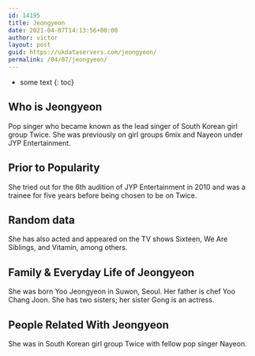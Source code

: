 ```yaml
---
id: 14195
title: Jeongyeon
date: 2021-04-07T14:13:56+00:00
author: victor
layout: post
guid: https://ukdataservers.com/jeongyeon/
permalink: /04/07/jeongyeon/
---
```


* some text
{: toc}


## Who is Jeongyeon



Pop singer who became known as the lead singer of South Korean girl group Twice. She was previously on girl groups 6mix and Nayeon under JYP Entertainment.

                
                
                
## Prior to Popularity



She tried out for the 6th audition of JYP Entertainment in 2010 and was a trainee for five years before being chosen to be on Twice.

                
                
                
## Random data



She has also acted and appeared on the TV shows Sixteen, We Are Siblings, and Vitamin, among others.

                
                
                
## Family & Everyday Life of Jeongyeon



She was born Yoo Jeongyeon in Suwon, Seoul. Her father is chef Yoo Chang Joon. She has two sisters; her sister Gong is an actress. 

                
                
                
## People Related With Jeongyeon



She was in South Korean girl group Twice with fellow pop singer Nayeon.

                
              
            
          
          
          